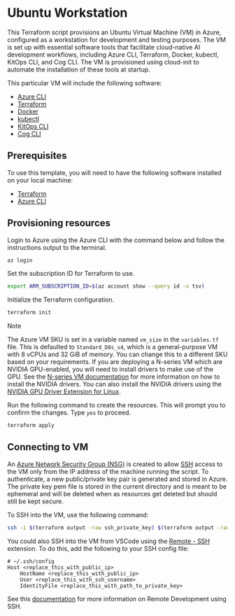 # Ubuntu Workstation

This Terraform script provisions an Ubuntu Virtual Machine (VM) in Azure, configured as a workstation for development and testing purposes. The VM is set up with essential software tools that facilitate cloud-native AI development workflows, including Azure CLI, Terraform, Docker, kubectl, KitOps CLI, and Cog CLI. The VM is provisioned using cloud-init to automate the installation of these tools at startup.

This particular VM will include the following software:

- [Azure CLI](https://learn.microsoft.com/cli/azure/install-azure-cli)
- [Terraform](https://developer.hashicorp.com/terraform/install)
- [Docker](https://www.docker.com/get-started/)
- [kubectl](https://kubernetes.io/docs/tasks/tools/#kubectl)
- [KitOps CLI](https://kitops.org/docs/cli/installation/)
- [Cog CLI](https://cog.run/getting-started/#install-cog)

## Prerequisites

To use this template, you will need to have the following software installed on your local machine:

- [Terraform](https://www.terraform.io/downloads.html)
- [Azure CLI](https://docs.microsoft.com/cli/azure/install-azure-cli)

## Provisioning resources

Login to Azure using the Azure CLI with the command below and follow the instructions output to the terminal.

```sh
az login
```

Set the subscription ID for Terraform to use.

```sh
export ARM_SUBSCRIPTION_ID=$(az account show --query id -o tsv)
```

Initialize the Terraform configuration.

```sh
terraform init
```

> [!note]
> The Azure VM SKU is set in a variable named `vm_size` in the `variables.tf` file. This is defaulted to `Standard_D8s_v4`, which is a general-purpose VM with 8 vCPUs and 32 GiB of memory. You can change this to a different SKU based on your requirements. If you are deploying a N-series VM which are NVIDIA GPU-enabled, you will need to install drivers to make use of the GPU. See the [N-series VM documentation](https://learn.microsoft.com/azure/virtual-machines/linux/n-series-driver-setup) for more information on how to install the NVIDIA drivers. You can also install the NVIDIA drivers using the [NVIDIA GPU Driver Extension for Linux](https://learn.microsoft.com/azure/virtual-machines/extensions/hpccompute-gpu-linux).

Run the following command to create the resources. This will prompt you to confirm the changes. Type `yes` to proceed.

```sh
terraform apply
```

## Connecting to VM

An [Azure Network Security Group (NSG)](https://learn.microsoft.com/azure/virtual-network/network-security-groups-overview) is created to allow [SSH](https://www.man7.org/linux/man-pages/man1/ssh.1.html) access to the VM only from the IP address of the machine running the script. To authenticate, a new public/private key pair is generated and stored in Azure. The private key pem file is stored in the current directory and is meant to be ephemeral and will be deleted when as resources get deleted but should still be kept secure.

To SSH into the VM, use the following command:

```bash
ssh -i $(terraform output -raw ssh_private_key) $(terraform output -raw ssh_username)@$(terraform output -raw public_ip)
```

You could also SSH into the VM from VSCode using the [Remote - SSH](https://marketplace.visualstudio.com/items?itemName=ms-vscode-remote.remote-ssh) extension. To do this, add the following to your SSH config file:

```text
# ~/.ssh/config
Host <replace_this_with_public_ip>
    HostName <replace_this_with_public_ip>
    User <replace_this_with_ssh_username>
    IdentityFile <replace_this_with_path_to_private_key>
```

See this [documentation](https://code.visualstudio.com/docs/remote/ssh) for more information on Remote Development using SSH.
